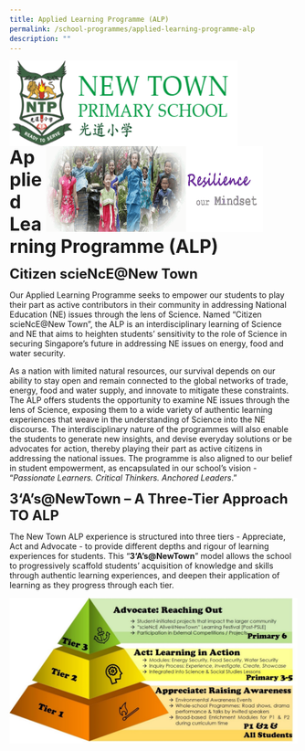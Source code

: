 ```yaml
---
title: Applied Learning Programme (ALP)
permalink: /school-programmes/applied-learning-programme-alp
description: ""
---
```

<img src="/images/logosub.png" style="width:400px;height:150px;margin-left:0px;" align = "left">

<img src="/images/Header%20GIF.gif" style="width:380px;height:150px;margin-right:60px;" align = "right">
<br><br><br><br><br><br>

**<font size=6>Applied Learning Programme (ALP)</font>**

**<font size=5>Citizen scieNcE@New Town</font>**  

Our Applied Learning Programme seeks to empower our students to play their part as active contributors in their community in addressing National Education (NE) issues through the lens of Science. Named “Citizen scieNcE@New Town”, the ALP is an interdisciplinary learning of Science and NE that aims to heighten students’ sensitivity to the role of Science in securing Singapore’s future in addressing NE issues on energy, food and water security.

  

As a nation with limited natural resources, our survival depends on our ability to stay open and remain connected to the global networks of trade, energy, food and water supply, and innovate to mitigate these constraints. The ALP offers students the opportunity to examine NE issues through the lens of Science, exposing them to a wide variety of authentic learning experiences that weave in the understanding of Science into the NE discourse. The interdisciplinary nature of the programmes will also enable the students to generate new insights, and devise everyday solutions or be advocates for action, thereby playing their part as active citizens in addressing the national issues. The programme is also aligned to our belief in student empowerment, as encapsulated in our school’s vision - “_Passionate Learners. Critical Thinkers. Anchored Leaders_.”

  

  
**<font size=5>3‘A’s@NewTown – A Three-Tier Approach TO ALP</font>**  

The New Town ALP experience is structured into three tiers - Appreciate, Act and Advocate - to provide different depths and rigour of learning experiences for students. This “**3‘A’s@NewTown**” model allows the school to progressively scaffold students’ acquisition of knowledge and skills through authentic learning experiences, and deepen their application of learning as they progress through each tier.

![](/images/School%20Programmes/ALP.jpg)